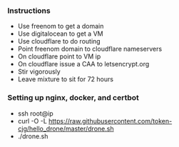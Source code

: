 ### Instructions

* Use freenom to get a domain
* Use digitalocean to get a VM
* Use cloudflare to do routing
* Point freenom domain to cloudflare nameservers
* On cloudflare point to VM ip
* On cloudflare issue a CAA to letsencrypt.org
* Stir vigorously
* Leave mixture to sit for 72 hours

### Setting up nginx, docker, and certbot

* ssh root@ip
* curl -O -L https://raw.githubusercontent.com/token-cjg/hello_drone/master/drone.sh
* ./drone.sh
